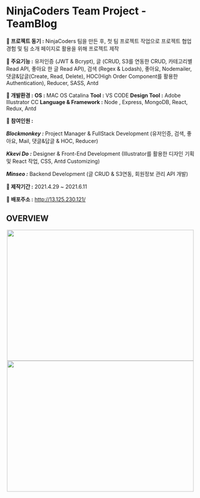 # NinjaCoders Team Project - TeamBlog

**📌 **프로젝트 동기 :**** NinjaCoders 팀을 만든 후, 첫 팀 프로젝트 작업으로 프로젝트 협업 경험 및 팀 소개 페이지로 활용을 위해 프로젝트 제작

**📌 **주요기능 :**** 유저인증 (JWT & Bcrypt), 글 (CRUD, S3를 연동한 CRUD, 카테고리별 Read API, 좋아요 한 글 Read API), 검색 (Regex & Lodash), 좋아요, Nodemailer, 댓글&답글(Create, Read, Delete), HOC(High Order Component를 활용한 Authentication), Reducer, SASS, Antd

**📌 **개발환경 :**** 
**OS :** MAC OS Catalina
**Tool :** VS CODE
**Design Tool :** Adobe Illustrator CC
**Language & Framework :** Node , Express, MongoDB, React, Redux, Antd

**📌 **참여인원 :****

***Blockmonkey :*** 
Project Manager & FullStack Development (유저인증, 검색, 좋아요, Mail, 댓글&답글 & HOC, Reducer)

***Kkevi Do :***
Designer & Front-End Development (Illustrator를 활용한 디자인 기획 및 React 작업, CSS, Antd Customizing)

***Minseo :***
Backend Development (글 CRUD & S3연동, 회원정보 관리 API 개발)

**📌 제작기간 :** 2021.4.29 ~ 2021.6.11

**📌 배포주소 :** http://13.125.230.121/

## OVERVIEW
<center><img src="https://user-images.githubusercontent.com/66409384/124611888-d6895e00-deac-11eb-9bf0-b3a50d332bb8.gif" width="500" height="350"></center>

<center><img src="https://user-images.githubusercontent.com/66409384/124612531-5ca5a480-dead-11eb-966a-20e93b19bc18.gif" width="500" height="350"></center>

